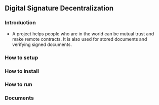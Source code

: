 ## Digital Signature Decentralization

### Introduction

- A project helps people who are in the world can be mutual trust and make remote contracts. It is also used for stored documents and verifying signed documents.

### How to setup

### How to install 

### How to run

### Documents
